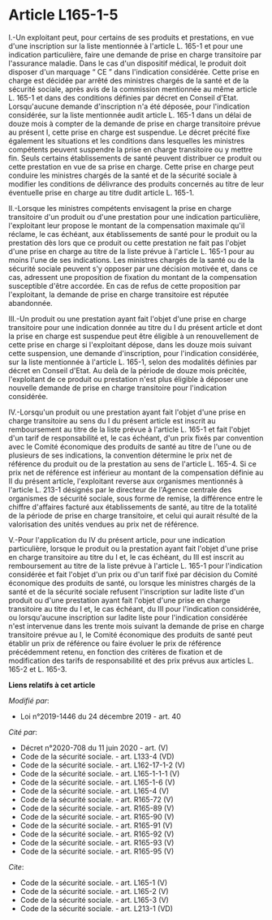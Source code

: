 # Article L165-1-5

I.-Un exploitant peut, pour certains de ses produits et prestations, en vue d'une inscription sur la liste mentionnée à
l'article L. 165-1 et pour une indication particulière, faire une demande de prise en charge transitoire par l'assurance
maladie. Dans le cas d'un dispositif médical, le produit doit disposer d'un marquage “ CE ” dans l'indication considérée.
Cette prise en charge est décidée par arrêté des ministres chargés de la santé et de la sécurité sociale, après avis de la
commission mentionnée au même article L. 165-1 et dans des conditions définies par décret en Conseil d'Etat. Lorsqu'aucune
demande d'inscription n'a été déposée, pour l'indication considérée, sur la liste mentionnée audit article L. 165-1 dans un
délai de douze mois à compter de la demande de prise en charge transitoire prévue au présent I, cette prise en charge est
suspendue. Le décret précité fixe également les situations et les conditions dans lesquelles les ministres compétents peuvent
suspendre la prise en charge transitoire ou y mettre fin. Seuls certains établissements de santé peuvent distribuer ce
produit ou cette prestation en vue de sa prise en charge. Cette prise en charge peut conduire les ministres chargés de la
santé et de la sécurité sociale à modifier les conditions de délivrance des produits concernés au titre de leur éventuelle
prise en charge au titre dudit article L. 165-1. 

II.-Lorsque les ministres compétents envisagent la prise en charge transitoire d'un produit ou d'une prestation pour une
indication particulière, l'exploitant leur propose le montant de la compensation maximale qu'il réclame, le cas échéant, aux
établissements de santé pour le produit ou la prestation dès lors que ce produit ou cette prestation ne fait pas l'objet
d'une prise en charge au titre de la liste prévue à l'article L. 165-1 pour au moins l'une de ses indications. Les ministres
chargés de la santé ou de la sécurité sociale peuvent s'y opposer par une décision motivée et, dans ce cas, adressent une
proposition de fixation du montant de la compensation susceptible d'être accordée. En cas de refus de cette proposition par
l'exploitant, la demande de prise en charge transitoire est réputée abandonnée. 

III.-Un produit ou une prestation ayant fait l'objet d'une prise en charge transitoire pour une indication donnée au titre du
I du présent article et dont la prise en charge est suspendue peut être éligible à un renouvellement de cette prise en charge
si l'exploitant dépose, dans les douze mois suivant cette suspension, une demande d'inscription, pour l'indication
considérée, sur la liste mentionnée à l'article L. 165-1, selon des modalités définies par décret en Conseil d'Etat. Au delà
de la période de douze mois précitée, l'exploitant de ce produit ou prestation n'est plus éligible à déposer une nouvelle
demande de prise en charge transitoire pour l'indication considérée. 

IV.-Lorsqu'un produit ou une prestation ayant fait l'objet d'une prise en charge transitoire au sens du I du présent article
est inscrit au remboursement au titre de la liste prévue à l'article L. 165-1 et fait l'objet d'un tarif de responsabilité
et, le cas échéant, d'un prix fixés par convention avec le Comité économique des produits de santé au titre de l'une ou de
plusieurs de ses indications, la convention détermine le prix net de référence du produit ou de la prestation au sens de
l'article L. 165-4. Si ce prix net de référence est inférieur au montant de la compensation définie au II du présent article,
l'exploitant reverse aux organismes mentionnés à l'article L. 213-1 désignés par le directeur de l'Agence centrale des
organismes de sécurité sociale, sous forme de remise, la différence entre le chiffre d'affaires facturé aux établissements de
santé, au titre de la totalité de la période de prise en charge transitoire, et celui qui aurait résulté de la valorisation
des unités vendues au prix net de référence. 

V.-Pour l'application du IV du présent article, pour une indication particulière, lorsque le produit ou la prestation ayant
fait l'objet d'une prise en charge transitoire au titre du I et, le cas échéant, du III est inscrit au remboursement au titre
de la liste prévue à l'article L. 165-1 pour l'indication considérée et fait l'objet d'un prix ou d'un tarif fixé par
décision du Comité économique des produits de santé, ou lorsque les ministres chargés de la santé et de la sécurité sociale
refusent l'inscription sur ladite liste d'un produit ou d'une prestation ayant fait l'objet d'une prise en charge transitoire
au titre du I et, le cas échéant, du III pour l'indication considérée, ou lorsqu'aucune inscription sur ladite liste pour
l'indication considérée n'est intervenue dans les trente mois suivant la demande de prise en charge transitoire prévue au I,
le Comité économique des produits de santé peut établir un prix de référence ou faire évoluer le prix de référence
précédemment retenu, en fonction des critères de fixation et de modification des tarifs de responsabilité et des prix prévus
aux articles L. 165-2 et L. 165-3.

**Liens relatifs à cet article**

_Modifié par_:

  - Loi n°2019-1446 du 24 décembre 2019 - art. 40

_Cité par_:

  - Décret n°2020-708 du 11 juin 2020 - art. (V)
  - Code de la sécurité sociale. - art. L133-4 (VD)
  - Code de la sécurité sociale. - art. L162-17-1-2 (V)
  - Code de la sécurité sociale. - art. L165-1-1-1 (V)
  - Code de la sécurité sociale. - art. L165-1-6 (V)
  - Code de la sécurité sociale. - art. L165-4 (V)
  - Code de la sécurité sociale. - art. R165-72 (V)
  - Code de la sécurité sociale. - art. R165-89 (V)
  - Code de la sécurité sociale. - art. R165-90 (V)
  - Code de la sécurité sociale. - art. R165-91 (V)
  - Code de la sécurité sociale. - art. R165-92 (V)
  - Code de la sécurité sociale. - art. R165-93 (V)
  - Code de la sécurité sociale. - art. R165-95 (V)

_Cite_:

  - Code de la sécurité sociale. - art. L165-1 (V)
  - Code de la sécurité sociale. - art. L165-2 (V)
  - Code de la sécurité sociale. - art. L165-3 (V)
  - Code de la sécurité sociale. - art. L213-1 (VD)
